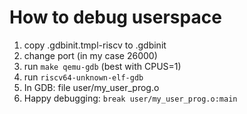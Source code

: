 # How to debug userspace

1. copy .gdbinit.tmpl-riscv to .gdbinit
2. change port (in my case 26000)
3. run `make qemu-gdb` (best with CPUS=1)
4. run `riscv64-unknown-elf-gdb`
5. In GDB: file user/my_user_prog.o
6. Happy debugging: `break user/my_user_prog.o:main`

